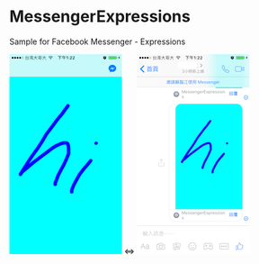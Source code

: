 # MessengerExpressions

Sample for Facebook Messenger - Expressions   

![app](doc/app.png) <=> ![messenger](doc/messenger.png)